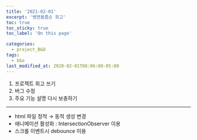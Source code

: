 ```yaml
---
title: '2021-02-01'
excerpt: '뱅앤올룹슨 회고'
toc: true
toc_sticky: true
toc_label: 'On this page'

categories:
  - project_B&O
tags:
  - b&o
last_modified_at: 2020-02-01T08:06:00-05:00
---
```


1. 프로젝트 회고 쓰기
2. 버그 수정
3. 주요 기능 설명 다시 보충하기

---

- html 파일 정적 → 동적 생성 변경
- 애니메이션 활성화 : IntersectionObserver 이용
- 스크롤 이벤트시 debounce 이용
